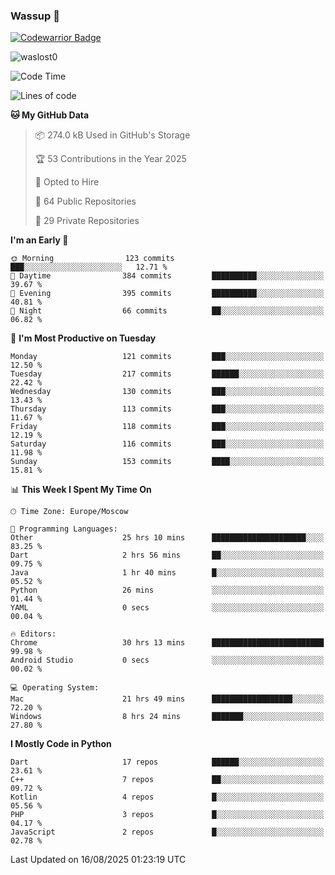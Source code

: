 ### Wassup 👋

[![Codewarrior Badge](https://www.codewars.com/users/waslost/badges/small)](https://www.codewars.com/users/waslost)

<p align="left"> <img src="https://komarev.com/ghpvc/?username=waslost0" alt="waslost0" /></p>

<!--START_SECTION:waka-->
![Code Time](http://img.shields.io/badge/Code%20Time-6%2C072%20hrs%2049%20mins-blue)

![Lines of code](https://img.shields.io/badge/From%20Hello%20World%20I%27ve%20Written-1.5%20million%20lines%20of%20code-blue)

**🐱 My GitHub Data** 

> 📦 274.0 kB Used in GitHub's Storage 
 > 
> 🏆 53 Contributions in the Year 2025
 > 
> 💼 Opted to Hire
 > 
> 📜 64 Public Repositories 
 > 
> 🔑 29 Private Repositories 
 > 
**I'm an Early 🐤** 

```text
🌞 Morning                123 commits         ███░░░░░░░░░░░░░░░░░░░░░░   12.71 % 
🌆 Daytime                384 commits         ██████████░░░░░░░░░░░░░░░   39.67 % 
🌃 Evening                395 commits         ██████████░░░░░░░░░░░░░░░   40.81 % 
🌙 Night                  66 commits          ██░░░░░░░░░░░░░░░░░░░░░░░   06.82 % 
```
📅 **I'm Most Productive on Tuesday** 

```text
Monday                   121 commits         ███░░░░░░░░░░░░░░░░░░░░░░   12.50 % 
Tuesday                  217 commits         ██████░░░░░░░░░░░░░░░░░░░   22.42 % 
Wednesday                130 commits         ███░░░░░░░░░░░░░░░░░░░░░░   13.43 % 
Thursday                 113 commits         ███░░░░░░░░░░░░░░░░░░░░░░   11.67 % 
Friday                   118 commits         ███░░░░░░░░░░░░░░░░░░░░░░   12.19 % 
Saturday                 116 commits         ███░░░░░░░░░░░░░░░░░░░░░░   11.98 % 
Sunday                   153 commits         ████░░░░░░░░░░░░░░░░░░░░░   15.81 % 
```


📊 **This Week I Spent My Time On** 

```text
🕑︎ Time Zone: Europe/Moscow

💬 Programming Languages: 
Other                    25 hrs 10 mins      █████████████████████░░░░   83.25 % 
Dart                     2 hrs 56 mins       ██░░░░░░░░░░░░░░░░░░░░░░░   09.75 % 
Java                     1 hr 40 mins        █░░░░░░░░░░░░░░░░░░░░░░░░   05.52 % 
Python                   26 mins             ░░░░░░░░░░░░░░░░░░░░░░░░░   01.44 % 
YAML                     0 secs              ░░░░░░░░░░░░░░░░░░░░░░░░░   00.04 % 

🔥 Editors: 
Chrome                   30 hrs 13 mins      █████████████████████████   99.98 % 
Android Studio           0 secs              ░░░░░░░░░░░░░░░░░░░░░░░░░   00.02 % 

💻 Operating System: 
Mac                      21 hrs 49 mins      ██████████████████░░░░░░░   72.20 % 
Windows                  8 hrs 24 mins       ███████░░░░░░░░░░░░░░░░░░   27.80 % 
```

**I Mostly Code in Python** 

```text
Dart                     17 repos            ██████░░░░░░░░░░░░░░░░░░░   23.61 % 
C++                      7 repos             ██░░░░░░░░░░░░░░░░░░░░░░░   09.72 % 
Kotlin                   4 repos             █░░░░░░░░░░░░░░░░░░░░░░░░   05.56 % 
PHP                      3 repos             █░░░░░░░░░░░░░░░░░░░░░░░░   04.17 % 
JavaScript               2 repos             █░░░░░░░░░░░░░░░░░░░░░░░░   02.78 % 
```




 Last Updated on 16/08/2025 01:23:19 UTC
<!--END_SECTION:waka-->

